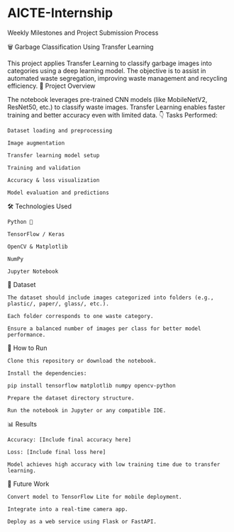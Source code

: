 # AICTE-Internship
Weekly Milestones and Project Submission Process 

🗑️ Garbage Classification Using Transfer Learning

This project applies Transfer Learning to classify garbage images into categories using a deep learning model. The objective is to assist in automated waste segregation, improving waste management and recycling efficiency.
📌 Project Overview

The notebook leverages pre-trained CNN models (like MobileNetV2, ResNet50, etc.) to classify waste images. Transfer Learning enables faster training and better accuracy even with limited data.
👇 Tasks Performed:

    Dataset loading and preprocessing

    Image augmentation

    Transfer learning model setup

    Training and validation

    Accuracy & loss visualization

    Model evaluation and predictions

🛠️ Technologies Used

    Python 🐍

    TensorFlow / Keras

    OpenCV & Matplotlib

    NumPy

    Jupyter Notebook

📂 Dataset

    The dataset should include images categorized into folders (e.g., plastic/, paper/, glass/, etc.).

    Each folder corresponds to one waste category.

    Ensure a balanced number of images per class for better model performance.

🚀 How to Run

    Clone this repository or download the notebook.

    Install the dependencies:

    pip install tensorflow matplotlib numpy opencv-python

    Prepare the dataset directory structure.

    Run the notebook in Jupyter or any compatible IDE.

📊 Results

    Accuracy: [Include final accuracy here]

    Loss: [Include final loss here]

    Model achieves high accuracy with low training time due to transfer learning.

📎 Future Work

    Convert model to TensorFlow Lite for mobile deployment.

    Integrate into a real-time camera app.

    Deploy as a web service using Flask or FastAPI.

